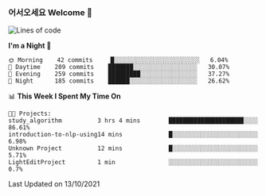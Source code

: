### 어서오세요 Welcome 👋

<!--START_SECTION:waka-->
![Lines of code](https://img.shields.io/badge/From%20Hello%20World%20I%27ve%20Written-452562%20lines%20of%20code-blue)

**I'm a Night 🦉** 

```text
🌞 Morning    42 commits     █░░░░░░░░░░░░░░░░░░░░░░░░   6.04% 
🌆 Daytime    209 commits    ███████░░░░░░░░░░░░░░░░░░   30.07% 
🌃 Evening    259 commits    █████████░░░░░░░░░░░░░░░░   37.27% 
🌙 Night      185 commits    ██████░░░░░░░░░░░░░░░░░░░   26.62%

```


📊 **This Week I Spent My Time On** 

```text
🐱‍💻 Projects: 
study_algorithm          3 hrs 4 mins        █████████████████████░░░░   86.61% 
introduction-to-nlp-using14 mins             █░░░░░░░░░░░░░░░░░░░░░░░░   6.98% 
Unknown Project          12 mins             █░░░░░░░░░░░░░░░░░░░░░░░░   5.71% 
LightEditProject         1 min               ░░░░░░░░░░░░░░░░░░░░░░░░░   0.7%

```


 Last Updated on 13/10/2021
<!--END_SECTION:waka-->
